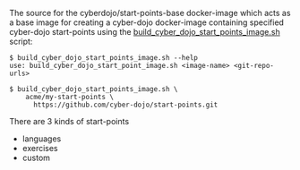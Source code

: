 
The source for the cyberdojo/start-points-base docker-image
which acts as a base image for creating a cyber-dojo docker-image
containing specified cyber-dojo start-points using the
[build_cyber_dojo_start_points_image.sh](../build_cyber_dojo_start_point_image.sh)
script:
```
$ build_cyber_dojo_start_points_image.sh --help
use: build_cyber_dojo_start_point_image.sh <image-name> <git-repo-urls>

$ build_cyber_dojo_start_points_image.sh \
    acme/my-start-points \
      https://github.com/cyber-dojo/start-points.git
```

There are 3 kinds of start-points
- languages
- exercises
- custom
